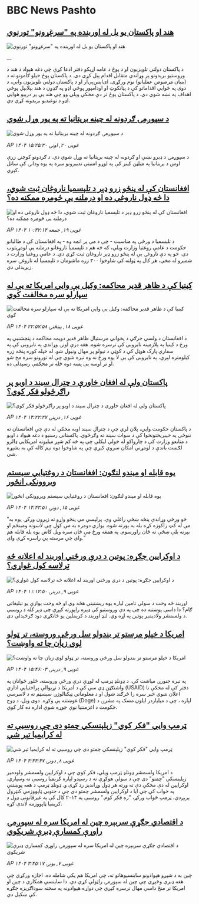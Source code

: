 # BBC News Pashto## [هند او پاکستان يو بل له اوربنده په "سرغړونو" تورنوي](https://www.bbc.co.uk/pashto/live/cp8j8j05e9et?at_campaign=githubrss)![هند او پاکستان يو بل له اوربنده په "سرغړونو" تورنوي](https://ichef.bbci.co.uk/ace/standard/240/cpsprodpb/f99b/live/07274cf0-2dfc-11f0-8ff1-59f5dcf8e9f5.jpg)__د پاکستان دولتي تلویزیون او د پوځ د عامه اړیکو دفتر ادعا کړې چې دغه هېواد د هند د وروستیو بریدونو پر وړاندې متقابل اقدام پیل کړی دی.‌ د پاکستان پوځ خپلو  ګامونو ته د (بنیان مرصوص عملیاتو) نوم ورکړی.  ای‌اېس‌پي‌ار او د پاکستان دولتي تلویزیون وايي، د دوی په ځوابي اقداماتو کې د پټانکوټ او اودامپور پوځي اډو په ګډون د هند بېلابېل پوځي اهداف په نښه شوي دي. د پاکستان پوځ تر دې مخکې ویلي وو چې هند یې پر درېیو هوايي اډو د توغندیو بریدونه کړي دي.## [د سپوږمۍ ګردونه له چینه بریتانیا ته په پور وړل شوي](https://www.bbc.com/pashto/articles/cdxv92zzdk7o?at_campaign=githubrss)![د سپوږمۍ ګردونه له چینه بریتانیا ته په پور وړل شوي](https://ichef.bbci.co.uk/ace/standard/240/cpsprodpb/bcf6/live/ebc3d970-2c42-11f0-8ff1-59f5dcf8e9f5.jpg)_AP ۱۴۰۴ غویی ۲۰, اونۍ ۱۵:۲۵:۳۰_د سپوږمۍ د ډبرو نښې او ګردونه له چینه بریتانیا ته وړل شوي دي. د ګردونو کوچنۍ زرې اوس د بریتانیا په میلټن کینز کې په لوړو امنیتي تدبیرونو سره په یوه ودانۍ کې ساتل کېږي.## [افغانستان کې له پنځو زرو ډېر د تلېسمیا ناروغان ثبت شوي، دا څه ډول ناروغي ده او درملنه یې څومره ممکنه ده؟‌](https://www.bbc.com/pashto/articles/cwy3j2z02dgo?at_campaign=githubrss)![افغانستان کې له پنځو زرو ډېر د تلېسمیا ناروغان ثبت شوي، دا څه ډول ناروغي ده او درملنه یې څومره ممکنه ده؟‌](https://ichef.bbci.co.uk/ace/standard/240/cpsprodpb/2273/live/cfd928a0-2cba-11f0-8ff1-59f5dcf8e9f5.jpg)_AP ۱۴۰۴ غویی ۱۹, جمعه ۱۰:۴۲:۱۴_د تلېسمیا د ورځې په مناسبت - چې د مې پر اتمه وه - په افغانستان کې د طالبانو حکومت د عامې روغتیا وزارت ویلي، که څه هم د تلېسمیا ناروغانو درملنه یې لومړیتوب دی، خو په دې ناروغۍ یې له پنځو زرو ډېر ناروغان ثبت کړي دي.
د عامې روغتیا وزارت د شمېرو له مخې، هر کال په ټولنه کې شاوخوا ۳۰۰ زره ماشومان د تلېمسیا له ناروغۍ سره زیږېدلي دي.## [ کینیا کې د ظاهر قدیر محاکمه: وکیل یې وايي امریکا ته یې له سپارلو سره مخالفت کوي](https://www.bbc.com/pashto/articles/cp3nde6p1gro?at_campaign=githubrss)![ کینیا کې د ظاهر قدیر محاکمه: وکیل یې وايي امریکا ته یې له سپارلو سره مخالفت کوي](https://ichef.bbci.co.uk/ace/standard/240/cpsprodpb/e5bf/live/85be5fd0-2c4f-11f0-8f57-b7237f6a66e6.jpg)_AP ۱۴۰۴ غویی ۱۸, پينځنۍ ۲۲:۵۷:۵۸_د افغانستان د ولسي جرګې د پخواني مرستیال ظاهر قدیر دویمه محاکمه د پنجشنبې په ورځ د کینیا په پلازمېنه نایروبي کې ترسره شوه. هغه درې اونۍ وړاندې په نایروبي کې په سفاري پارک هوټل کې د کوټې د نیولو پر مهال ونیول شو.
له خپله کوره پنځه زره کیلومتره لېرې، په نایروبي کې یې لا یوه ورځ نه وه تېره شوې چې له تورونو سره مخ شو او تر اوسه یې پښه دوه ځله تر محکمې رسېدلې ده.## [ پاکستان ولې له افغان خاورې د چترال سیند د اوبو پر راګرځولو فکر کوي؟](https://www.bbc.com/pashto/articles/c7vnv52z7pmo?at_campaign=githubrss)![ پاکستان ولې له افغان خاورې د چترال سیند د اوبو پر راګرځولو فکر کوي؟](https://ichef.bbci.co.uk/ace/standard/240/cpsprodpb/884a/live/1cf05770-2a87-11f0-8f57-b7237f6a66e6.jpg)_AP ۱۴۰۴ غویی ۱۶, درېنۍ ۱۴:۲۲:۲۷_د پاکستان حکومت وايي، پلان لري چې د چترال سیند اوبه مخکې له دې چې افغانستان ته ننوځي په خیبرپختونخوا کې د سوات سیند ته وګرځوي.
پاکستاني رسنیو د دغه هېواد د اوبو د منابعو وزارت کې د چارواکو له خولې ليکلي چې په څه کم شپږ میلیونه امریکايي ډالرو لګښت باندې د لومړني امکان سروې کېږي چې په شاوخوا دوه نیم کاله کې به بشپړه شي.## [یوه قابله او میندو لنګون: افغانستان د روغتیايي سیستم ویروونکی انځور](https://www.bbc.com/pashto/articles/c8epz33r583o?at_campaign=githubrss)![یوه قابله او میندو لنګون: افغانستان د روغتیايي سیستم ویروونکی انځور](https://ichef.bbci.co.uk/ace/standard/240/cpsprodpb/3d33/live/757ccf50-2bee-11f0-8ff1-59f5dcf8e9f5.jpg)_AP ۱۴۰۴ غویی ۱۵, دونۍ ۱۴:۴۳:۵۱_"څو ورځې وړاندې پنځه ښځې راغلې وې. پرلپسې مې پنځو واړو ته زېږون ورکړ. یوه به مې له کټ راکوزه کړه بله به پورته شوه. یوازې دومره به مې کول چې لاسونه ومینځم او بېرته بلې ښځې ته ځان راورسوم. په همغه ورځ مې ځان سره ویل کاش یوه بله قابله هم وای چې مرسته یې راسره کړې وای."## [د اوکرایین جګړه: پوتین د درې ورځني‌ اوربند له اعلانه څه ترلاسه کول غواړي؟](https://www.bbc.com/pashto/articles/c62g1y72612o?at_campaign=githubrss)![د اوکرایین جګړه: پوتین د درې ورځني‌ اوربند له اعلانه څه ترلاسه کول غواړي؟](https://ichef.bbci.co.uk/ace/standard/240/cpsprodpb/e594/live/e8e13ba0-24de-11f0-8f57-b7237f6a66e6.jpg)_AP ۱۴۰۴ غویی ۹, درېنۍ ۱۱:۱۲:۵۰_اوربند څه وخت د سولې تامین لپاره یوه ریښتینې هڅه وي او څه وخت یوازې یو تبلیغاتي ګام؟  دا داسې پوښتنه ده چې په دې وروستیو کې ډېره راپورته کېږي چې ډېر کله د روسیې د ولسمشر ولادیمیر پوتین په اړه وي.
لنډ اوربند د کرېملین یو ځانګړی دود ګرځېدلی دی.## [امریکا د خپلو  مرستو تر بندولو سل ورځې وروسته، تر ټولو لوی زیان چا ته واوښت؟](https://www.bbc.com/pashto/articles/cwynejp4ee0o?at_campaign=githubrss)![امریکا د خپلو  مرستو تر بندولو سل ورځې وروسته، تر ټولو لوی زیان چا ته واوښت؟](https://ichef.bbci.co.uk/ace/standard/240/cpsprodpb/7c89/live/3173bcc0-2508-11f0-b26b-ab62c890638b.jpg)_AP ۱۴۰۴ غویی ۹, درېنۍ ۱۵:۴۶:۰۳_په تېره جنورۍ میاشت کې، د ډونلډ ټرمپ له لوړې درې ورځې وروسته، څلور ځوانان په واشنګټن ډي سي کې د امریکا د نړیوالې پراختیايي ادارې (USAID) دفتر کې له مخکې نا اعلان شوي خبر سره را څرګند شول او د معلوماتي ټیکنالوژۍ سیسټم ته د لاسرسي غوښتنه یې وکړه.
دوی ویل، د ډوج (Doge) لپاره ، چې د میلیاردر ایلون مسک په مشرۍ د حکومت د اغزمنتیا نوې جوړه شوې اداره ده کار کوي.## [ټرمپ وايي "فکر کوي" زېلېنسکي چمتو دی چې روسيې ته له کرايميا تېر شي](https://www.bbc.com/pashto/articles/c175yervg8qo?at_campaign=githubrss)![ټرمپ وايي "فکر کوي" زېلېنسکي چمتو دی چې روسيې ته له کرايميا تېر شي](https://ichef.bbci.co.uk/ace/standard/240/cpsprodpb/e7f3/live/218c1280-23eb-11f0-9c65-a5c3dc449bf3.jpg)_AP ۱۴۰۴ غویی ۸, دونۍ ۴:۴۴:۴۷_د امریکا ولسمشر ډونلډ ټرمپ ويلي، فکر کوي چې د اوکرايين ولسمشر ولودمير زېلېنسکي "چمتو" دی چې د سولې هوکړې ته د رسېدو لپاره کریمیا روسیې ته وسپاري.  اوکرایین له دې مخکې دې ته ورته هر ډول وړاندیز رد کړی و. ډونلډ ټرمپ د هغه پوښتنې په ځواب کې چې ایا د اوکرایین ولسمشر چمتو دی چې د جنوبي ټاپووزمې کنټرول پرېږدي، ټرمپ ځواب ورکړ، "زه فکر کوم." روسیې په ۲۰۱۴ کال کې په غیرقانوني ډول د کریمیا ټاپووزمه لاندې کړه.## [د اقتصادي جګړې سربېره چین له امريکا سره له سپوږمۍ راوړې کمسارې ډبرې شريکوي](https://www.bbc.com/pashto/articles/cp34pz75n85o?at_campaign=githubrss)![د اقتصادي جګړې سربېره چین له امريکا سره له سپوږمۍ راوړې کمسارې ډبرې شريکوي](https://ichef.bbci.co.uk/ace/standard/240/cpsprodpb/075e/live/ac52eaf0-219e-11f0-9060-674316cb3a1f.jpg)_AP ۱۴۰۴ غویی ۷, يونۍ ۳:۴۵:۱۷_چین به د شپږو هېوادونو ساینسپوهانو ته، چې امریکا هم پکې شامله ده، اجازه ورکړي چې هغه ډبرې وڅېړي چې چين له سپوږمۍ راټولې کړې دي. دا ساينسي همکاري د چين او امریکا تر منځ داسې مهال ترسره کېږي چې دواړه هېوادونه په سخته سوداګريزه جګړه کې ښکېل دي.